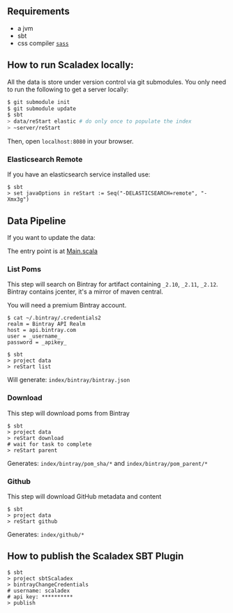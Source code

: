 ## Requirements

* a jvm
* sbt
* css compiler [`sass`](http://sass-lang.com/install)

## How to run Scaladex locally:

All the data is store under version control via git submodules. You only need to run the following to get a server
locally:

```bash
$ git submodule init
$ git submodule update
$ sbt
> data/reStart elastic # do only once to populate the index
> ~server/reStart
```

Then, open `localhost:8080` in your browser.

### Elasticsearch Remote

If you have an elasticsearch service installed use:

```
$ sbt
> set javaOptions in reStart := Seq("-DELASTICSEARCH=remote", "-Xmx3g")
```

## Data Pipeline

If you want to update the data:

The entry point is at [Main.scala](/data/src/main/scala/ch.epfl.scala.index.data/Main.scala)

### List Poms

This step will search on Bintray for artifact containing `_2.10`, `_2.11`, `_2.12`. Bintray contains jcenter,
it's a mirror of maven central.

You will need a premium Bintray account.

```
$ cat ~/.bintray/.credentials2
realm = Bintray API Realm
host = api.bintray.com
user = _username_
password = _apikey_
```

```
$ sbt
> project data
> reStart list
```

Will generate: `index/bintray/bintray.json`

### Download

This step will download poms from Bintray

```
$ sbt
> project data
> reStart download
# wait for task to complete
> reStart parent
```

Generates: `index/bintray/pom_sha/*` and `index/bintray/pom_parent/*`

### Github

This step will download GitHub metadata and content

```
$ sbt
> project data
> reStart github
```

Generates: `index/github/*`

## How to publish the Scaladex SBT Plugin

``` 
$ sbt
> project sbtScaladex
> bintrayChangeCredentials
# username: scaladex
# api key: **********
> publish
```
